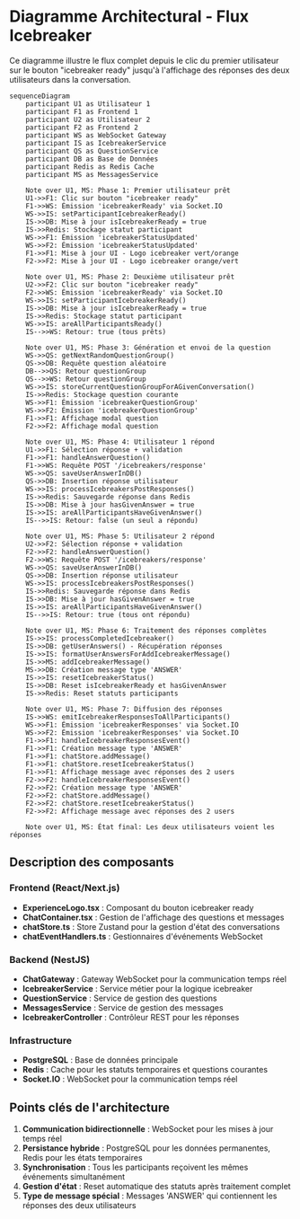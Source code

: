 # Diagramme Architectural - Flux Icebreaker

Ce diagramme illustre le flux complet depuis le clic du premier utilisateur sur le bouton "icebreaker ready" jusqu'à l'affichage des réponses des deux utilisateurs dans la conversation.

```mermaid
sequenceDiagram
    participant U1 as Utilisateur 1
    participant F1 as Frontend 1
    participant U2 as Utilisateur 2
    participant F2 as Frontend 2
    participant WS as WebSocket Gateway
    participant IS as IcebreakerService
    participant QS as QuestionService
    participant DB as Base de Données
    participant Redis as Redis Cache
    participant MS as MessagesService

    Note over U1, MS: Phase 1: Premier utilisateur prêt
    U1->>F1: Clic sur bouton "icebreaker ready"
    F1->>WS: Émission 'icebreakerReady' via Socket.IO
    WS->>IS: setParticipantIcebreakerReady()
    IS->>DB: Mise à jour isIcebreakerReady = true
    IS->>Redis: Stockage statut participant
    WS->>F1: Émission 'icebreakerStatusUpdated'
    WS->>F2: Émission 'icebreakerStatusUpdated'
    F1->>F1: Mise à jour UI - Logo icebreaker vert/orange
    F2->>F2: Mise à jour UI - Logo icebreaker orange/vert

    Note over U1, MS: Phase 2: Deuxième utilisateur prêt
    U2->>F2: Clic sur bouton "icebreaker ready"
    F2->>WS: Émission 'icebreakerReady' via Socket.IO
    WS->>IS: setParticipantIcebreakerReady()
    IS->>DB: Mise à jour isIcebreakerReady = true
    IS->>Redis: Stockage statut participant
    WS->>IS: areAllParticipantsReady()
    IS-->>WS: Retour: true (tous prêts)

    Note over U1, MS: Phase 3: Génération et envoi de la question
    WS->>QS: getNextRandomQuestionGroup()
    QS->>DB: Requête question aléatoire
    DB-->>QS: Retour questionGroup
    QS-->>WS: Retour questionGroup
    WS->>IS: storeCurrentQuestionGroupForAGivenConversation()
    IS->>Redis: Stockage question courante
    WS->>F1: Émission 'icebreakerQuestionGroup'
    WS->>F2: Émission 'icebreakerQuestionGroup'
    F1->>F1: Affichage modal question
    F2->>F2: Affichage modal question

    Note over U1, MS: Phase 4: Utilisateur 1 répond
    U1->>F1: Sélection réponse + validation
    F1->>F1: handleAnswerQuestion()
    F1->>WS: Requête POST '/icebreakers/response'
    WS->>QS: saveUserAnswerInDB()
    QS->>DB: Insertion réponse utilisateur
    WS->>IS: processIcebreakersPostResponses()
    IS->>Redis: Sauvegarde réponse dans Redis
    IS->>DB: Mise à jour hasGivenAnswer = true
    IS->>IS: areAllParticipantsHaveGivenAnswer()
    IS-->>IS: Retour: false (un seul a répondu)

    Note over U1, MS: Phase 5: Utilisateur 2 répond
    U2->>F2: Sélection réponse + validation
    F2->>F2: handleAnswerQuestion()
    F2->>WS: Requête POST '/icebreakers/response'
    WS->>QS: saveUserAnswerInDB()
    QS->>DB: Insertion réponse utilisateur
    WS->>IS: processIcebreakersPostResponses()
    IS->>Redis: Sauvegarde réponse dans Redis
    IS->>DB: Mise à jour hasGivenAnswer = true
    IS->>IS: areAllParticipantsHaveGivenAnswer()
    IS-->>IS: Retour: true (tous ont répondu)

    Note over U1, MS: Phase 6: Traitement des réponses complètes
    IS->>IS: processCompletedIcebreaker()
    IS->>DB: getUserAnswers() - Récupération réponses
    IS->>IS: formatUserAnswersForAddIcebreakerMessage()
    IS->>MS: addIcebreakerMessage()
    MS->>DB: Création message type 'ANSWER'
    IS->>IS: resetIcebreakerStatus()
    IS->>DB: Reset isIcebreakerReady et hasGivenAnswer
    IS->>Redis: Reset statuts participants

    Note over U1, MS: Phase 7: Diffusion des réponses
    IS->>WS: emitIcebreakerResponsesToAllParticipants()
    WS->>F1: Émission 'icebreakerResponses' via Socket.IO
    WS->>F2: Émission 'icebreakerResponses' via Socket.IO
    F1->>F1: handleIcebreakerResponsesEvent()
    F1->>F1: Création message type 'ANSWER'
    F1->>F1: chatStore.addMessage()
    F1->>F1: chatStore.resetIcebreakerStatus()
    F1->>F1: Affichage message avec réponses des 2 users
    F2->>F2: handleIcebreakerResponsesEvent()
    F2->>F2: Création message type 'ANSWER'
    F2->>F2: chatStore.addMessage()
    F2->>F2: chatStore.resetIcebreakerStatus()
    F2->>F2: Affichage message avec réponses des 2 users

    Note over U1, MS: État final: Les deux utilisateurs voient les réponses
```

## Description des composants

### Frontend (React/Next.js)
- **ExperienceLogo.tsx** : Composant du bouton icebreaker ready
- **ChatContainer.tsx** : Gestion de l'affichage des questions et messages
- **chatStore.ts** : Store Zustand pour la gestion d'état des conversations
- **chatEventHandlers.ts** : Gestionnaires d'événements WebSocket

### Backend (NestJS)
- **ChatGateway** : Gateway WebSocket pour la communication temps réel
- **IcebreakerService** : Service métier pour la logique icebreaker
- **QuestionService** : Service de gestion des questions
- **MessagesService** : Service de gestion des messages
- **IcebreakerController** : Contrôleur REST pour les réponses

### Infrastructure
- **PostgreSQL** : Base de données principale
- **Redis** : Cache pour les statuts temporaires et questions courantes
- **Socket.IO** : WebSocket pour la communication temps réel

## Points clés de l'architecture

1. **Communication bidirectionnelle** : WebSocket pour les mises à jour temps réel
2. **Persistance hybride** : PostgreSQL pour les données permanentes, Redis pour les états temporaires
3. **Synchronisation** : Tous les participants reçoivent les mêmes événements simultanément
4. **Gestion d'état** : Reset automatique des statuts après traitement complet
5. **Type de message spécial** : Messages 'ANSWER' qui contiennent les réponses des deux utilisateurs 